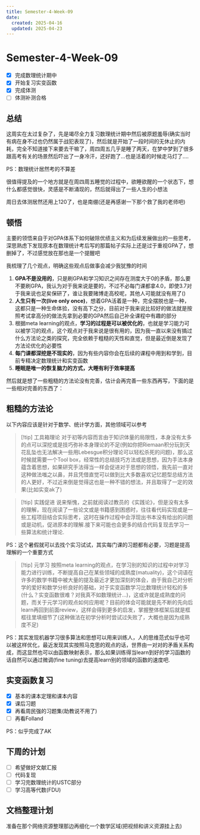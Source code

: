 ```yaml
---
title: Semester-4-Week-09
date: 
  created: 2025-04-16
  updated: 2025-04-23
---
```


# Semester-4-Week-09

- [x] 完成数理统计期中
- [x] 开始复习实变函数
- [x] 完成体测
- [ ] 体测补测合格

## 总结

这周实在太过复杂了，先是竭尽全力复习数理统计期中然后被原题羞辱(确实当时有病在身不过也仍然属于战犯表现了)，然后就是开始了一段时间的无休止的内耗，完全不知道接下来要去干嘛了，周四周五几乎是睡了两天，在梦中梦到了很多跟高考有关的场景然后吓出了一身冷汗，还好跑了...也是活着的时候走马灯了....

PS：数理统计居然考的不算差

很值得提及的一个地方就是在周四周五睡觉的过程中，欲睡欲醒的一个状态下，想什么都感觉很快，灵感是不断涌现的，然后就得出了一些人生的小想法

周日去体测居然还用上120了，也是南绷(还是再感谢一下那个救了我的老师吧)


## 顿悟

主要的领悟来自于对GPA体系下如何破除优绩主义和为后续发展做出的一些思考，深思熟虑下发现原本在数理统计考后写的那篇帖子实际上还是过于重视GPA了，想删掉了，不过感觉放在那也是一个提醒吧

我梳理了几个观点，明确这些观点后做事会减少我犹豫的时间

1. **GPA不是没用的**，只是刷GPA和学习知识之间存在测度大于0的矛盾，那么要不要刷GPA，我认为对于我来说是要的，不过不必每门课都拿4.0，即使3.7对于我来说也足矣保研了，谁让我要赌博走高校呢，其他人可能就没有用了()
2. **人生只有一次(live only once)**，想着GPA活着是一种，完全摆脱也是一种，这都只是一种生命体验，没有高下之分，目前对于我来说比较好的做法就是按照考试拿高分的做法先拿到必要的GPA然后自己补全课程中有趣的部分
3. 根据meta learning的观点，**学习的过程是可以被优化的**，也就是学习能力可以被学习的观点，这个观点对于我来说是很有用的，因为我一直以来没有搞过什么方法论之类的探究，完全依赖于粗糙的天性和直觉，但是最近倒是发现了方法论优化的必要性
4. **每门课都深挖是不现实的**，因为有些内容你会在后续的课程中用到和学到，目前专精决定数理统计和实变函数
5. **睡眠是唯一的恢复脑力的方式，大睡有利于效率提高**


然后就是想了一些粗糙的方法论没有完善，估计会再完善一些东西再写，下面的是一些相对完善的东西了：

## 粗糙的方法论

以下内容应该是针对于数学、统计学方面，其他领域可以参考


> [!tip] 工具箱理论
> 对于初等内容而言由于知识体量的局限性，本身没有太多的点可以深挖或是技巧弥补本身理论的不足(例如你把Riemaan积分玩到天花乱坠也无法解决一些用Lebesgue积分理论可以轻松杀死的问题)，那么这时候就需要一个Tool box，经常性的总结技巧方法或是思想，因为手法本身蕴含着思想，如果研究手法得当一样会促进对于思想的领悟，我先前一直对这种做法嗤之以鼻，并且凭借直觉可以做到比大多数喜欢记忆题型总结方法的人更好，不过近来倒是觉得这也是一种不错的想法，并且取得了一定的效果(比如实变ak了)



> [!tip] 实践促进
> 说来惭愧，之前就阅读过教员的《实践论》，但是没有太多的理解，现在阅读了一些论文或是书籍感到困惑时，往往看代码实现或是一些工程项目结合实际思考，这时在操作过程中会浮现出书本没有给出的问题或是动机，促进原本的理解.接下来可能也会更多的结合代码复现去学习一些算法和统计理论.


PS：这个暑假就可以去找个实习试试，其实每门课的习题都有必要，习题是提高理解的一个重要方式


> [!tip] 元学习
> 按照meta learning的观点，在学习别的知识的过程中对学习能力进行训练，不断提高自己在某些领域的成熟度(matuality)，这个词语在许多的数学书籍中被大量的提及最近才更加深刻的体会，由于我自己对分析学的爱好和数学分析良好的基础，对于实变函数学习比数理统计轻松的多(什么？实变函数很难？对我真不如数理统计...)，这或许就是成熟度的问题，而关于元学习的观点如何应用呢？目前的体会可能就是先不断的先向后learn再回到前面review，这样会得到更多的启发，掌握整体框架后就是框框往里填细节了(这种做法在初学分析时尝试过失败了，大概也是因为成熟度不足)


PS：其实发现机器学习很多算法和思想可以用来训练人，人的思维范式似乎也可以被这样优化，最近发现其实按照马克思的观点的话，世界由一对对的矛盾关系构成，而这显然也可以由函数映射表示，那么如果训练得当learn到好的学习函数的话自然可以通过微调(fine tuning)去提高learn别的领域的函数的速度吧.

## 实变函数复习

- [x] 基本的课本定理和课本内容
- [x] 课后习题
- [x] 再看周民强的习题集(助教说不用了)
- [ ] 再看Folland

PS：似乎完成了AK


## 下周的计划

- [ ] 希望做好文献汇报
- [ ] 代码复现
- [ ] 学习完数理统计的USTC部分
- [ ] 学习高等代数(FDU)

## 文档整理计划

准备在那个网络资源整理那边再细化一个数学区域(把视频和讲义资源挂上去)
















